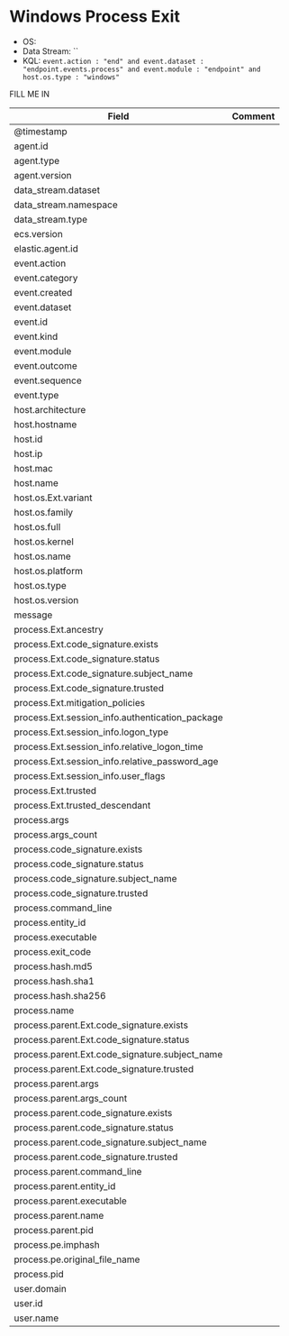 # Windows Process Exit

- OS: 
- Data Stream: ``
- KQL: `event.action : "end" and event.dataset : "endpoint.events.process" and event.module : "endpoint" and host.os.type : "windows"`

FILL ME IN

| Field | Comment |
|---|---|
| @timestamp |  |
| agent.id |  |
| agent.type |  |
| agent.version |  |
| data_stream.dataset |  |
| data_stream.namespace |  |
| data_stream.type |  |
| ecs.version |  |
| elastic.agent.id |  |
| event.action |  |
| event.category |  |
| event.created |  |
| event.dataset |  |
| event.id |  |
| event.kind |  |
| event.module |  |
| event.outcome |  |
| event.sequence |  |
| event.type |  |
| host.architecture |  |
| host.hostname |  |
| host.id |  |
| host.ip |  |
| host.mac |  |
| host.name |  |
| host.os.Ext.variant |  |
| host.os.family |  |
| host.os.full |  |
| host.os.kernel |  |
| host.os.name |  |
| host.os.platform |  |
| host.os.type |  |
| host.os.version |  |
| message |  |
| process.Ext.ancestry |  |
| process.Ext.code_signature.exists |  |
| process.Ext.code_signature.status |  |
| process.Ext.code_signature.subject_name |  |
| process.Ext.code_signature.trusted |  |
| process.Ext.mitigation_policies |  |
| process.Ext.session_info.authentication_package |  |
| process.Ext.session_info.logon_type |  |
| process.Ext.session_info.relative_logon_time |  |
| process.Ext.session_info.relative_password_age |  |
| process.Ext.session_info.user_flags |  |
| process.Ext.trusted |  |
| process.Ext.trusted_descendant |  |
| process.args |  |
| process.args_count |  |
| process.code_signature.exists |  |
| process.code_signature.status |  |
| process.code_signature.subject_name |  |
| process.code_signature.trusted |  |
| process.command_line |  |
| process.entity_id |  |
| process.executable |  |
| process.exit_code |  |
| process.hash.md5 |  |
| process.hash.sha1 |  |
| process.hash.sha256 |  |
| process.name |  |
| process.parent.Ext.code_signature.exists |  |
| process.parent.Ext.code_signature.status |  |
| process.parent.Ext.code_signature.subject_name |  |
| process.parent.Ext.code_signature.trusted |  |
| process.parent.args |  |
| process.parent.args_count |  |
| process.parent.code_signature.exists |  |
| process.parent.code_signature.status |  |
| process.parent.code_signature.subject_name |  |
| process.parent.code_signature.trusted |  |
| process.parent.command_line |  |
| process.parent.entity_id |  |
| process.parent.executable |  |
| process.parent.name |  |
| process.parent.pid |  |
| process.pe.imphash |  |
| process.pe.original_file_name |  |
| process.pid |  |
| user.domain |  |
| user.id |  |
| user.name |  |

